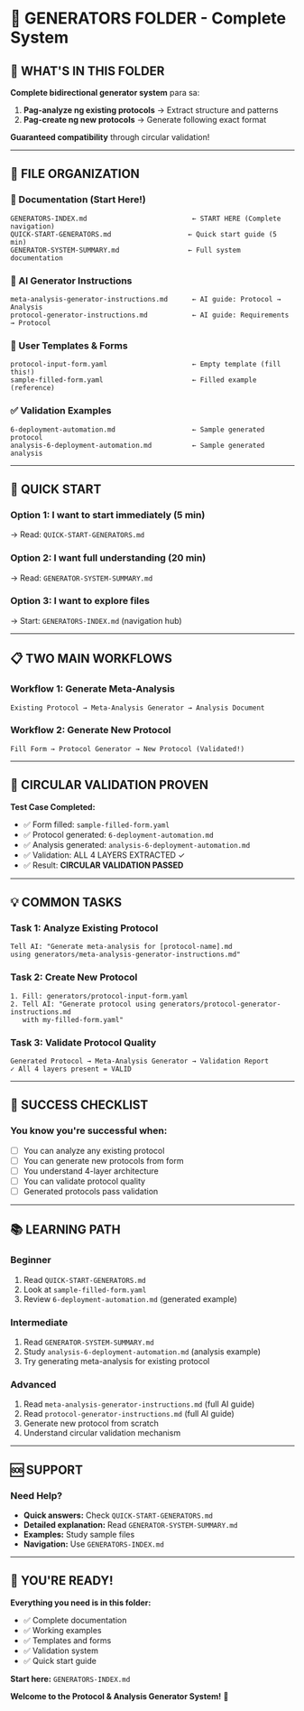 # 📁 GENERATORS FOLDER - Complete System

## 🎯 WHAT'S IN THIS FOLDER

**Complete bidirectional generator system** para sa:
1. **Pag-analyze ng existing protocols** → Extract structure and patterns
2. **Pag-create ng new protocols** → Generate following exact format

**Guaranteed compatibility** through circular validation!

---

## 📂 FILE ORGANIZATION

### 📖 Documentation (Start Here!)
```
GENERATORS-INDEX.md                          ← START HERE (Complete navigation)
QUICK-START-GENERATORS.md                   ← Quick start guide (5 min)
GENERATOR-SYSTEM-SUMMARY.md                 ← Full system documentation
```

### 🤖 AI Generator Instructions
```
meta-analysis-generator-instructions.md      ← AI guide: Protocol → Analysis
protocol-generator-instructions.md           ← AI guide: Requirements → Protocol
```

### 📝 User Templates & Forms
```
protocol-input-form.yaml                     ← Empty template (fill this!)
sample-filled-form.yaml                      ← Filled example (reference)
```

### ✅ Validation Examples
```
6-deployment-automation.md                   ← Sample generated protocol
analysis-6-deployment-automation.md          ← Sample generated analysis
```

---

## 🚀 QUICK START

### Option 1: I want to start immediately (5 min)
→ Read: `QUICK-START-GENERATORS.md`

### Option 2: I want full understanding (20 min)
→ Read: `GENERATOR-SYSTEM-SUMMARY.md`

### Option 3: I want to explore files
→ Start: `GENERATORS-INDEX.md` (navigation hub)

---

## 📋 TWO MAIN WORKFLOWS

### Workflow 1: Generate Meta-Analysis
```
Existing Protocol → Meta-Analysis Generator → Analysis Document
```

### Workflow 2: Generate New Protocol
```
Fill Form → Protocol Generator → New Protocol (Validated!)
```

---

## 🔄 CIRCULAR VALIDATION PROVEN

**Test Case Completed:**
- ✅ Form filled: `sample-filled-form.yaml`
- ✅ Protocol generated: `6-deployment-automation.md`
- ✅ Analysis generated: `analysis-6-deployment-automation.md`
- ✅ Validation: ALL 4 LAYERS EXTRACTED ✓
- ✅ Result: **CIRCULAR VALIDATION PASSED**

---

## 💡 COMMON TASKS

### Task 1: Analyze Existing Protocol
```
Tell AI: "Generate meta-analysis for [protocol-name].md 
using generators/meta-analysis-generator-instructions.md"
```

### Task 2: Create New Protocol
```
1. Fill: generators/protocol-input-form.yaml
2. Tell AI: "Generate protocol using generators/protocol-generator-instructions.md 
   with my-filled-form.yaml"
```

### Task 3: Validate Protocol Quality
```
Generated Protocol → Meta-Analysis Generator → Validation Report
✓ All 4 layers present = VALID
```

---

## 🎯 SUCCESS CHECKLIST

### You know you're successful when:
- [ ] You can analyze any existing protocol
- [ ] You can generate new protocols from form
- [ ] You understand 4-layer architecture
- [ ] You can validate protocol quality
- [ ] Generated protocols pass validation

---

## 📚 LEARNING PATH

### Beginner
1. Read `QUICK-START-GENERATORS.md`
2. Look at `sample-filled-form.yaml`
3. Review `6-deployment-automation.md` (generated example)

### Intermediate
1. Read `GENERATOR-SYSTEM-SUMMARY.md`
2. Study `analysis-6-deployment-automation.md` (analysis example)
3. Try generating meta-analysis for existing protocol

### Advanced
1. Read `meta-analysis-generator-instructions.md` (full AI guide)
2. Read `protocol-generator-instructions.md` (full AI guide)
3. Generate new protocol from scratch
4. Understand circular validation mechanism

---

## 🆘 SUPPORT

### Need Help?
- **Quick answers:** Check `QUICK-START-GENERATORS.md`
- **Detailed explanation:** Read `GENERATOR-SYSTEM-SUMMARY.md`
- **Examples:** Study sample files
- **Navigation:** Use `GENERATORS-INDEX.md`

---

## 🎉 YOU'RE READY!

**Everything you need is in this folder:**
- ✅ Complete documentation
- ✅ Working examples
- ✅ Templates and forms
- ✅ Validation system
- ✅ Quick start guide

**Start here:** `GENERATORS-INDEX.md`

**Welcome to the Protocol & Analysis Generator System!** 🚀
